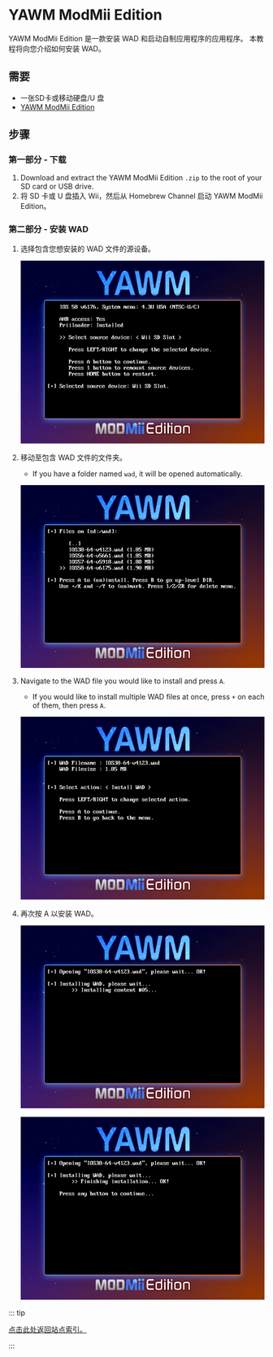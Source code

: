 # YAWM ModMii Edition

YAWM ModMii Edition 是一款安装 WAD 和启动自制应用程序的应用程序。
本教程将向您介绍如何安装 WAD。

## 需要

- 一张SD卡或移动硬盘/U 盘
- [YAWM ModMii Edition](https://oscwii.org/library/app/yawmme)

## 步骤

### 第一部分 - 下载

1. Download and extract the YAWM ModMii Edition `.zip` to the root of your SD card or USB drive.
2. 将 SD 卡或 U 盘插入 Wii，然后从 Homebrew Channel 启动 YAWM ModMii Edition。

### 第二部分 - 安装 WAD

1. 选择包含您想安装的 WAD 文件的源设备。

   ![](/images/homebrew/yawmME/source_device.png)

2. 移动至包含 WAD 文件的文件夹。

   - If you have a folder named `wad`, it will be opened automatically.

   ![](/images/homebrew/yawmME/file_selection.png)

3. Navigate to the WAD file you would like to install and press `A`.

   - If you would like to install multiple WAD files at once, press `+` on each of them, then press `A`.

   ![](/images/homebrew/yawmME/install_wad.png)

4. 再次按 A 以安装 WAD。

   ![](/images/homebrew/yawmME/installing_wad.png)

   ![](/images/homebrew/yawmME/installing_wad_ok.png)

::: tip

[点击此处返回站点索引。](site-navigation)

:::
